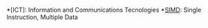[INICTEL]: https://www.inictel-uni.edu.pe
[PCM]: https://www.gob.pe/pcm
[SIMD]: https://es.wikipedia.org/wiki/SIMD
[GPU]: https://en.wikipedia.org/wiki/Graphics_processing_unit
[perceptron]: https://en.wikipedia.org/wiki/Perceptron
[deep_learning]: https://en.wikipedia.org/wiki/Deep_learning
[luis]: https://www.luis.ai/home
[api_rest]: https://en.wikipedia.org/wiki/Representational_state_transfer#Applied_to_Web_services

[clase_03]: https://github.com/ccastillop/machinelearninclass/tree/master/ml03
[clase_04]: https://github.com/ccastillop/machinelearninclass/tree/master/ml04
[clase_05]: https://github.com/ccastillop/machinelearninclass/tree/master/ml05
[clase_06]: https://github.com/ccastillop/machinelearninclass/tree/master/ml06
[clase_07]: https://github.com/ccastillop/machinelearninclass/tree/master/ml07

*[ICT]: Information and Communications Tecnologies
*[SIMD]: Single Instruction, Multiple Data
